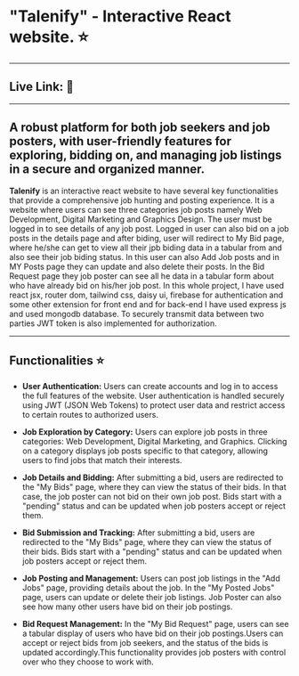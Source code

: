 # **"Talenify"** - Interactive React website.  :star:
-------
## Live Link: :ghost:

--------------------

A robust platform for both job seekers and job posters, with user-friendly features for exploring, bidding on, and managing job listings in a secure and organized manner.
----------------------
 **Talenify** is an interactive react website to have several key functionalities that provide a comprehensive job hunting and posting experience. It is a website where users can see three categories job posts namely Web Development, Digital Marketing and Graphics Design. The user must be logged in to see details of any job post. Logged in user can also bid on a job posts in the details page and after biding, user will redirect to My Bid page, where he/she can get to view all their jpb biding data in a tabular from and also see their job biding status. In this user can also Add Job posts and in MY Posts page they can update and also delete their posts. In the Bid Request page they job poster can see all he data in a tabular form about who have already bid on his/her job post. In this whole project, I have used react jsx, router dom, tailwind css, daisy ui, firebase for authentication and some other extension for front end and for back-end I have used express js and used mongodb database. To securely transmit data between two parties JWT token is also implemented for authorization. 

 ------------------------

 ## Functionalities :star:
 
 - **User Authentication:**
 Users can create accounts and log in to access the full features of the website.
User authentication is handled securely using JWT (JSON Web Tokens) to protect user data and restrict access to certain routes to authorized users.

- **Job Exploration by Category:**
Users can explore job posts in three categories: Web Development, Digital Marketing, and Graphics.
Clicking on a category displays job posts specific to that category, allowing users to find jobs that match their interests.

- **Job Details and Bidding:**
After submitting a bid, users are redirected to the "My Bids" page, where they can view the status of their bids. In that case, the job poster can not bid on their own job post. Bids start with a "pending" status and can be updated when job posters accept or reject them.

- **Bid Submission and Tracking:**
After submitting a bid, users are redirected to the "My Bids" page, where they can view the status of their bids.
Bids start with a "pending" status and can be updated when job posters accept or reject them.

- **Job Posting and Management:**
Users can post job listings in the "Add Jobs" page, providing details about the job. In the "My Posted Jobs" page, users can update or delete their job listings.
Job Poster can also see how many other users have bid on their job postings.

- **Bid Request Management:**
In the "My Bid Request" page, users can see a tabular display of users who have bid on their job postings.Users can accept or reject bids from job seekers, and the status of the bids is updated accordingly.This functionality provides job posters with control over who they choose to work with.
